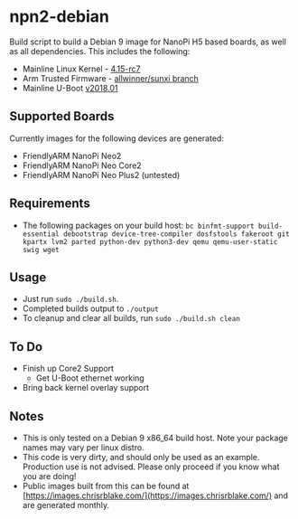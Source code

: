 # npn2-debian

Build script to build a Debian 9 image for NanoPi H5 based boards, as well as all dependencies. This includes the following:

- Mainline Linux Kernel - [4.15-rc7](https://git.kernel.org/pub/scm/linux/kernel/git/torvalds/linux.git/tag/?h=v4.15-rc7)
- Arm Trusted Firmware - [allwinner/sunxi branch](https://github.com/apritzel/arm-trusted-firmware/tree/allwinner)
- Mainline U-Boot [v2018.01](https://github.com/u-boot/u-boot/tree/v2018.01)

## Supported Boards
Currently images for the following devices are generated:
* FriendlyARM NanoPi Neo2
* FriendlyARM NanoPi Neo Core2
* FriendlyARM NanoPi Neo Plus2 (untested)

## Requirements

- The following packages on your build host: `bc binfmt-support build-essential debootstrap device-tree-compiler dosfstools fakeroot git kpartx lvm2 parted python-dev python3-dev qemu qemu-user-static swig wget`

## Usage
- Just run `sudo ./build.sh`.
- Completed builds output to `./output`
- To cleanup and clear all builds, run `sudo ./build.sh clean`

## To Do
* Finish up Core2 Support
  - Get U-Boot ethernet working
* Bring back kernel overlay support

## Notes

- This is only tested on a Debian 9 x86_64 build host. Note your package names may vary per linux distro.
- This code is very dirty, and should only be used as an example. Production use is not advised. Please only proceed if you know what you are doing!
- Public images built from this can be found at [https://images.chrisrblake.com/](https://images.chrisrblake.com/) and are generated monthly.
